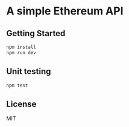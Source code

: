 A simple Ethereum API
=====================

Getting Started
---------------

```sh
npm install
npm run dev
```

Unit testing
------------
```sh
npm test
```

License
-------

MIT

